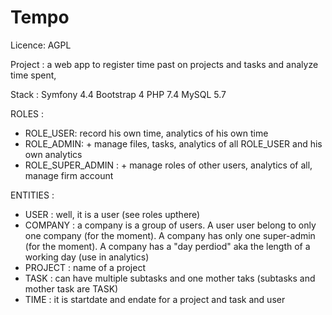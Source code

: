 Tempo
==========

Licence: AGPL

Project : a web app to register time past on projects and tasks and analyze time spent,

Stack : 
Symfony 4.4
Bootstrap 4
PHP 7.4
MySQL 5.7

ROLES :
- ROLE_USER: record his own time, analytics of his own time
- ROLE_ADMIN: + manage files, tasks, analytics of all ROLE_USER and his own analytics 
- ROLE_SUPER_ADMIN : + manage roles of other users, analytics of all, manage firm account

ENTITIES :
- USER : well, it is a user (see roles upthere)
- COMPANY : a company is a group of users. A user user belong to only one company (for the moment). A company has only one super-admin (for the moment). A company has a "day perdiod" aka the length of a working day (use in analytics)
- PROJECT : name of a project
- TASK : can have multiple subtasks and one mother taks (subtasks and mother task are TASK)
- TIME : it is startdate and endate for a project and task and user





